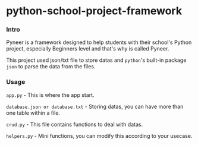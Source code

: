 # python-school-project-framework

### Intro
Pyneer is a framework designed to help students with their school's Python project, especially Beginners level  and that's why is called Pyneer.

This project used json/txt file to store datas and `python`'s built-in package `json` to parse the data from the files.

### Usage

`app.py` - This is where the app start.

`database.json or database.txt` - Storing datas, you can have more than one table within a file.

`crud.py` - This file contains functions to deal with datas.

`helpers.py` - Mini functions, you can modify this according to your usecase.



